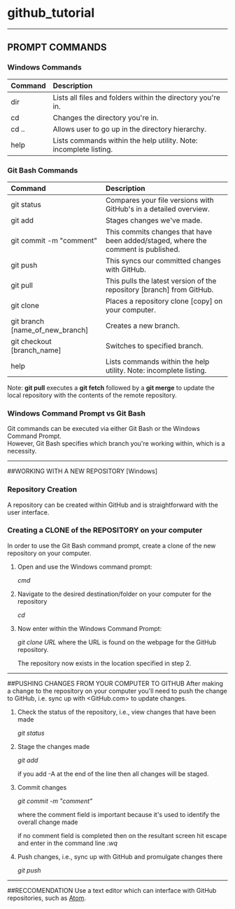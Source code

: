 # github_tutorial

---
## PROMPT COMMANDS

### Windows Commands
| Command | Description |
| :------ | :---------- |
| dir |  Lists all files and folders within the  directory you're in. |
| cd | Changes the directory you're in. |
| cd .. | Allows user to go up in the directory hierarchy. |
| help | Lists commands within the help utility.  Note: incomplete listing.

### Git Bash Commands
| Command | Description |
| :------ | :-----------|
| git status | Compares your file versions with GitHub's in a detailed overview.
| git add | Stages changes we've made.
| git commit -m "comment" | This commits changes that have been added/staged, where the comment is published.
| git push | This syncs our committed changes with GitHub.
| git pull | This pulls the latest version of the repository [branch] from GitHub.
| git clone <url> | Places a repository clone [copy] on your computer.
| git branch [name_of_new_branch] | Creates a new branch.
| git checkout [branch_name] | Switches to specified branch.
| help | Lists commands within the help utility.  Note: incomplete listing.

Note: **git pull** executes a **git fetch** followed by a **git merge** to update the local repository with the contents of the remote repository.


### Windows Command Prompt vs Git Bash
Git commands can be executed via either Git Bash or the Windows Command Prompt.  
However, Git Bash specifies which branch you're working within, which is a necessity.

---

##WORKING WITH A NEW REPOSITORY [Windows]

### Repository Creation
A repository can be created within GitHub and is straightforward with the user interface.

### Creating a CLONE of the REPOSITORY on your computer
In order to use the Git Bash command prompt, create a clone of the new repository on your computer.

1. Open and use the Windows command prompt:

   *cmd*

2. Navigate to the desired destination/folder on your computer for the repository

   *cd*

3. Now enter within the Windows Command Prompt:

   *git clone URL*  where the URL is found on the webpage for the GitHub repository.

   The repository now exists in the location specified in step 2.

---

##PUSHING CHANGES FROM YOUR COMPUTER TO GITHUB
After making a change to the repository on your computer you'll need to push the change to GitHub, i.e. sync up with <GitHub.com> to update changes.

1. Check the status of the repository, i.e., view changes that have been made

   *git status*

2. Stage the changes made

   *git add*

   if you add -A at the end of the line then all changes will be staged.

3. Commit changes

   *git commit -m "comment"*

   where the comment field is important because it's used to identify the overall change made

   if no comment field is completed then on the resultant screen hit escape and enter in the command line *:wq*

4. Push changes, i.e., sync up with GitHub and promulgate changes there

   *git push*

---

##RECCOMENDATION
Use a text editor which can interface with GitHub repositories, such as [Atom](atom.io).
